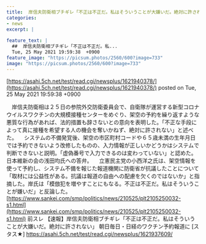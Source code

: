 ```yaml
---
title:  岸信夫防衛相ブチギレ「不正は不正だ。私はそういうことが大嫌いだ。絶対に許されない」 朝日毎日・日経のワクチン予約報道に★2  
categories:
- news
excerpt: |
  
feature_text: |
  ##  岸信夫防衛相ブチギレ「不正は不正だ。私...
  Tue, 25 May 2021 19:59:38  +0900
feature_image: "https://picsum.photos/2560/600?image=733"
image: "https://picsum.photos/2560/600?image=733"
---
```


[https://asahi.5ch.net/test/read.cgi/newsplus/1621940378/](https://asahi.5ch.net/test/read.cgi/newsplus/1621940378/)
posted on Tue, 25 May 2021 19:59:38  +0900

<!--more-->

　岸信夫防衛相は２５日の参院外交防衛委員会で、自衛隊が運営する新型コロナウイルスワクチンの大規模接種センターをめぐり、架空の予約を繰り返すような悪質な行為があれば、法的措置も辞さないとの意向を表明した。「不正な手段によって真に接種を希望する人の機会を奪いかねず、絶対に許されない」と述べた。 　システムの不備発覚後、架空の市区町村コードや６５歳未満の生年月日では予約できないよう改修したものの、入力情報が正しいかどうかはシステムで判断できないと説明。「虚偽番号で入力できるのは変わっていない」と認めた。日本維新の会の浅田均氏への答弁。 　立憲民主党の小西洋之氏は、架空情報を使って予約し、システム不備を報じた報道機関に防衛省が抗議したことについて「取材には公益性がある。抗議は報道の自由への配慮を欠くのではないか」と指摘した。岸氏は「模倣犯を増やすことにもなる。不正は不正だ。私はそういうことが嫌いだ」と反論した。 [https://www.sankei.com/smp/politics/news/210525/plt2105250032-s1.html](https://www.sankei.com/smp/politics/news/210525/plt2105250032-s1.html) 前スレ 【速報】岸信夫防衛相ブチギレ「不正は不正だ。私はそういうことが大嫌いだ。絶対に許されない」 朝日毎日・日経のワクチン予約報道に [スタス★] https://asahi.5ch.net/test/read.cgi/newsplus/1621937609/
